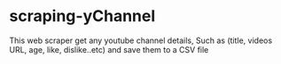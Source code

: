 # scraping-yChannel
This web scraper get any youtube channel details, Such as (title, videos URL, age, like, dislike..etc) and save them to a CSV file
